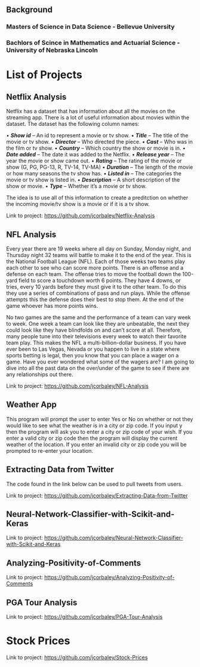## Background

### Masters of Science in Data Science - Bellevue University

### Bachlors of Scince in Mathematics and Actuarial Science - University of Nebraska Lincoln

# List of Projects

## Netflix Analysis 

Netflix has a dataset that has information about all the movies on the streaming app. There is a lot of useful information about movies within the dataset. The dataset has the following column names:

• ***Show id*** – An id to represent a movie or tv show.
• ***Title*** – The title of the movie or tv show.
• ***Director*** – Who directed the piece.
• ***Cast*** – Who was in the film or tv show.
• ***Country*** – Which country the show or movie is in.
• ***Date added*** – The date it was added to the Netflix.
• ***Release year*** – The year the movie or show came out.
• ***Rating*** – The rating of the movie or show (G, PG, PG-13, R, TV-14, TV-MA)
• ***Duration*** – The length of the movie or how many seasons the tv show has.
• ***Listed in*** – The categories the movie or tv show is listed in.
• ***Description*** – A short description of the show or movie.
• ***Type*** – Whether it’s a movie or tv show.

The idea is to use all of this information to create a preditction on whether the incoming movie/tv show is a movie or if it is a tv show.

Link to project: https://github.com/jcorbaley/Netflix-Analysis

## NFL Analysis

Every year there are 19 weeks where all day on Sunday, Monday night, and Thursday night 32 teams will battle to make it to the end of the year. This is the National Football League (NFL). Each of those weeks two teams play each other to see who can score more points. There is an offense and a defense on each team. The offense tries to move the football down the 100-yard field to score a touchdown worth 6 points. They have 4 downs, or tries, every 10 yards before they must give it to the other team. To do this they use a series of combinations of pass and run plays. While the offense attempts this the defense does their best to stop them. At the end of the game whoever has more points wins.

No two games are the same and the performance of a team can vary week to week. One week a team can look like they are unbeatable, the next they could look like they have blindfolds on and can’t score at all. Therefore, many people tune into their televisions every week to watch their favorite team play. This makes the NFL a multi-billion-dollar business. If you have ever been to Las Vegas, Nevada or you happen to live in a state where sports betting is legal, then you know that you can place a wager on a game. Have you ever wondered what some of the wagers are? I am going to dive into all the past data on the over/under of the game to see if there are any relationships out there.

Link to project: https://github.com/jcorbaley/NFL-Analysis

## Weather App

This program will prompt the user to enter Yes or No on whether or not they would like to see what the weather is in a city or zip code. If you input y then the program will ask you to enter a city or zip code of your wish. If you enter a valid city or zip code then the program will display the current weather of the location. If you enter an invalid city or zip code you will be prompted to re-enter your location.

## Extracting Data from Twitter

The code found in the link below can be used to pull tweets from users.

Link to project: https://github.com/jcorbaley/Extracting-Data-from-Twitter

## Neural-Network-Classifier-with-Scikit-and-Keras

Link to project: https://github.com/jcorbaley/Neural-Network-Classifier-with-Scikit-and-Keras

## Analyzing-Positivity-of-Comments

Link to project: https://github.com/jcorbaley/Analyzing-Positivity-of-Comments

## PGA Tour Analysis

Link to project: https://github.com/jcorbaley/PGA-Tour-Analysis

# Stock Prices

Link to project: https://github.com/jcorbaley/Stock-Prices
